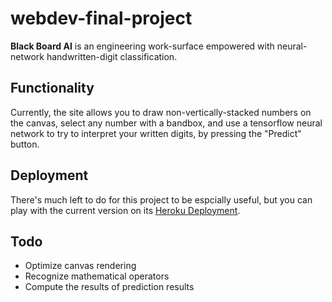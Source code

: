 # webdev-final-project
**Black Board AI** is an engineering work-surface empowered with neural-network handwritten-digit classification.

## Functionality
Currently, the site allows you to draw non-vertically-stacked numbers on the canvas, select any number with a bandbox, and use a tensorflow neural network to try to interpret your written digits, by pressing the "Predict" button.

## Deployment
There's much left to do for this project to be espcially useful, but you can play with the current version on its [Heroku Deployment](https://blackboard-ai.herokuapp.com).

## Todo
- Optimize canvas rendering
- Recognize mathematical operators
- Compute the results of prediction results
